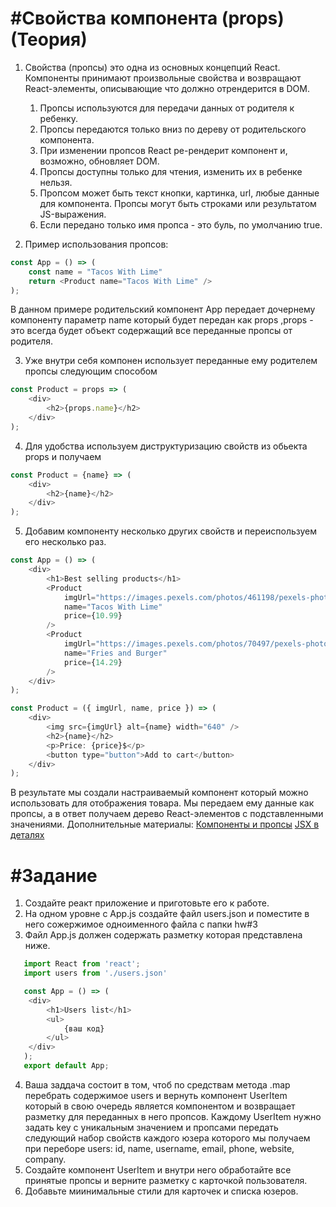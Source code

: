 # #Свойства компонента (props)(Теория)

1.  Свойства (пропсы) это одна из основных концепций React. Компоненты принимают произвольные свойства и возвращают React-элементы, описывающие что должно отрендерится в DOM.

    1. Пропсы используются для передачи данных от родителя к ребенку.
    2. Пропсы передаются только вниз по дереву от родительского компонента.
    3. При изменении пропсов React ре-рендерит компонент и, возможно, обновляет DOM.
    4. Пропсы доступны только для чтения, изменить их в ребенке нельзя.
    5. Пропсом может быть текст кнопки, картинка, url, любые данные для компонента. Пропсы могут быть строками или результатом JS-выражения.
    6. Если передано только имя пропса - это буль, по умолчанию true.
    
2. Пример использования пропсов:
```js
const App = () => (
    const name = "Tacos With Lime"
    return <Product name="Tacos With Lime" />
);
```
В данном примере родительский компонент App передает дочернему компоненту <Product> параметр name который будет передан как props ,props - это всегда будет объект содержащий все переданные пропсы от родителя.

3. Уже внутри себя компонен <Product> использует переданные ему родителем пропсы следующим способом
```js
const Product = props => (
    <div>
        <h2>{props.name}</h2>
    </div>
);
```
4. Для удобства используем диструктуризацию свойств из обьекта props и получаем
```js
const Product = {name} => (
    <div>
        <h2>{name}</h2>
    </div>
);
```
5. Добавим компоненту <Products> несколько других свойств и переиспользуем его несколько раз.

```js
const App = () => (
    <div>
        <h1>Best selling products</h1>
        <Product
            imgUrl="https://images.pexels.com/photos/461198/pexels-photo-461198.jpeg?dpr=2&h=480&w=640"
            name="Tacos With Lime"
            price={10.99}
        />
        <Product
            imgUrl="https://images.pexels.com/photos/70497/pexels-photo-70497.jpeg?dpr=2&h=480&w=640"
            name="Fries and Burger"
            price={14.29}
        />
    </div>
);
```

```js
const Product = ({ imgUrl, name, price }) => (
    <div>
        <img src={imgUrl} alt={name} width="640" />
        <h2>{name}</h2>
        <p>Price: {price}$</p>
        <button type="button">Add to cart</button>
    </div>
);
```
В результате мы создали настраиваемый компонент который можно использовать для отображения товара. Мы передаем ему данные как пропсы, а в ответ получаем дерево React-элементов с подставленными значениями.
Дополнительные материалы:
[Компоненты и пропсы](https://ru.reactjs.org/docs/components-and-props.html)
[JSX в деталях](https://ru.reactjs.org/docs/jsx-in-depth.html)

# #Задание
1. Создайте реакт приложение и приготовьте его к работе.
2. На одном уровне с App.js создайте файл users.json и поместите в него сожержимое одноименного файла с папки  hw#3
3. Файл App.js должен содержать разметку которая представлена ниже.
```js
   import React from 'react';
   import users from './users.json'

   const App = () => (
    <div>
        <h1>Users list</h1>
        <ul>
            {ваш код}
        </ul>
    </div>
   );
   export default App;
```
4. Ваша заддача состоит в том, чтоб по средствам метода .map перебрать содержимое users и вернуть компонент UserItem который в свою очередь является компонентом и возвращает разметку для переданных в него пропсов. Каждому UserItem нужно задать key с уникальным значением и пропсами передать следующий набор свойств каждого юзера которого мы получаем при переборе users: id, name, username, email, phone, website, company.
5. Создайте компонент UserItem и внутри него обработайте все принятые пропсы и верните разметку с карточкой пользователя.
6. Добавьте миинимальные стили для карточек и списка юзеров.